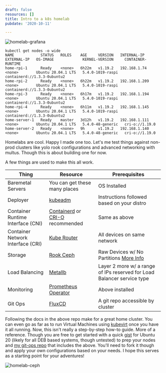 ```yaml
---
draft: false
resources: []
title: Intro to a k8s homelab
pubdate: '2020-10-11'

---
```


![homelab-grafana](/imgs/homelab-grafana.PNG)

```
kubectl get nodes -o wide
NAME            STATUS   ROLES    AGE     VERSION   INTERNAL-IP     EXTERNAL-IP   OS-IMAGE             KERNEL-VERSION     CONTAINER-RUNTIME
home-rpi-1      Ready    <none>   6h22m   v1.19.2   192.168.1.74    <none>        Ubuntu 20.04.1 LTS   5.4.0-1019-raspi   containerd://1.3.3-0ubuntu2
home-rpi-2      Ready    <none>   6h22m   v1.19.2   192.168.1.209   <none>        Ubuntu 20.04.1 LTS   5.4.0-1019-raspi   containerd://1.3.3-0ubuntu2
home-rpi-3      Ready    <none>   6h17m   v1.19.2   192.168.1.194   <none>        Ubuntu 20.04.1 LTS   5.4.0-1019-raspi   containerd://1.3.3-0ubuntu2
home-rpi-4      Ready    <none>   6h11m   v1.19.2   192.168.1.145   <none>        Ubuntu 20.04.1 LTS   5.4.0-1019-raspi   containerd://1.3.3-0ubuntu2
home-server-1   Ready    master   3d12h   v1.19.2   192.168.1.111   <none>        Ubuntu 20.04.1 LTS   5.4.0-48-generic   cri-o://1.19.0
home-server-2   Ready    <none>   9h      v1.19.2   192.168.1.140   <none>        Ubuntu 20.04.1 LTS   5.4.0-48-generic   cri-o://1.19.0
```

Homelabs are cool. Happy I made one too. Let's me test things against non-prod clusters like yolo rook configurations and advanced networking with multus. Though this is about building one for now.

A few things are used to make this all work.

Thing | Resource | Prerequisites
-|-|-
Baremetal Servers | You can get these many places | OS Installed
Deployer | [kubeadm](https://kubernetes.io/docs/setup/production-environment/tools/kubeadm/install-kubeadm/#installing-kubeadm-kubelet-and-kubectl) | Instructions followed based on your distro
Container Runtime Interface (CNI) | [Containerd](https://containerd.io/downloads/) or [CRI-O](https://cri-o.io/#distribution-packaging) recommended | Same as above
Container Network Interface (CRI) | [Kube Router](https://www.kube-router.io/) | All devices on same network
Storage | [Rook Ceph](https://rook.io/docs/rook/v1.4/ceph-storage.html) | Raw Devices w/ No Partitions [More Info](https://rook.io/docs/rook/v1.4/ceph-prerequisites.html)
Load Balancing | [Metallb](https://metallb.universe.tf/usage/) | Layer 2 more w/ a range of IPs reserved for Load Balancer service type
Monitoring | [Prometheus Operator](https://github.com/prometheus-community/helm-charts) | Above installed
Git Ops | [FluxCD](https://docs.fluxcd.io/en/1.21.0/tutorials/get-started-helm/) | A git repo accessible by cluster

Following the docs in the above repo make for a great home cluster. You can even go as far as to run Virtual Machines using [kubevirt](http://kubevirt.io/) once you have it all running. Now, this isn't really a step-by-step how-to guide. More of a reference. Though you are free to get started with a quick [gist](https://gist.github.com/sfxworks/d41f9878248ee66ab99df540c8c64366) for Ubuntu 20 (likely for all DEB based systems, though untested) to prep your nodes and [my git-ops repo](https://github.com/sfxworks/home-cluster) that includes the above. You'll need to fork it though and apply your own configurations based on your needs. I hope this serves as a starting point for your adventures! 

![homelab-ceph](/imgs/homelab-ceph.PNG)

